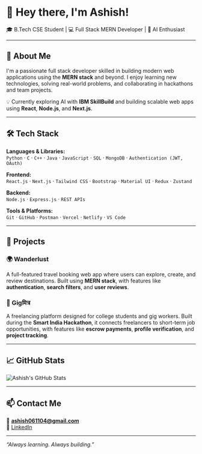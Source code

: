 # 👋 Hey there, I'm Ashish!

🎓 B.Tech CSE Student | 💻 Full Stack MERN Developer | 🤖 AI Enthusiast  

---

## 🚀 About Me

I'm a passionate full stack developer skilled in building modern web applications using the **MERN stack** and beyond. I enjoy learning new technologies, solving real-world problems, and collaborating in hackathons and team projects.

💡 Currently exploring AI with **IBM SkillBuild** and building scalable web apps using **React**, **Node.js**, and **Next.js**.

---

## 🛠️ Tech Stack

**Languages & Libraries:**  
`Python` · `C` · `C++` · `Java` · `JavaScript` · `SQL` · `MongoDB` · `Authentication (JWT, OAuth)`  

**Frontend:**  
`React.js` · `Next.js` · `Tailwind CSS` · `Bootstrap` · `Material UI` · `Redux` · `Zustand`  

**Backend:**  
`Node.js` · `Express.js` · `REST APIs`  

**Tools & Platforms:**  
`Git` · `GitHub` · `Postman` · `Vercel` · `Netlify` · `VS Code`  

---

## 💼 Projects

### 🌍 Wanderlust  
A full-featured travel booking web app where users can explore, create, and review destinations. Built using **MERN stack**, with features like **authentication**, **search filters**, and **user reviews**.

### 🤝 Gigमित्र  
A freelancing platform designed for college students and gig workers. Built during the **Smart India Hackathon**, it connects freelancers to short-term job opportunities, with features like **escrow payments**, **profile verification**, and **project tracking**.

---

## 📈 GitHub Stats

![Ashish's GitHub Stats](https://github-readme-stats.vercel.app/api?username=ashish061104&show_icons=true&theme=tokyonight)

---

## 📫 Contact Me

📧 **ashish061104@gmail.com**  
🔗 [LinkedIn](https://www.linkedin.com/in/ashish061104/)

---

_“Always learning. Always building.”_

